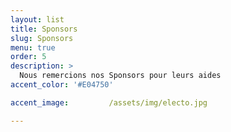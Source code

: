```yaml
---
layout: list
title: Sponsors
slug: Sponsors
menu: true
order: 5
description: >
  Nous remercions nos Sponsors pour leurs aides 
accent_color: '#E04750'

accent_image:         /assets/img/electo.jpg

---
```

